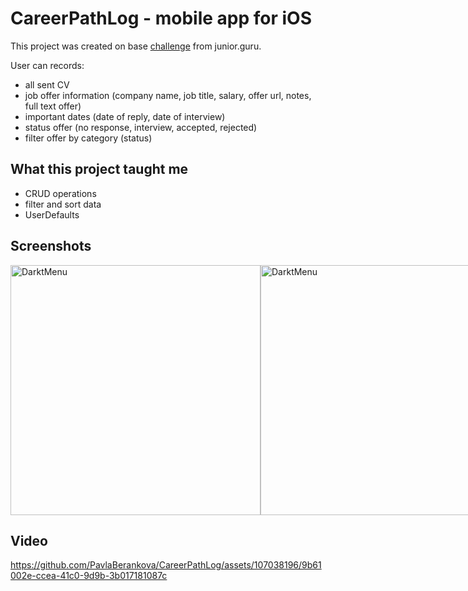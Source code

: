 # CareerPathLog - mobile app for iOS

This project was created on base [challenge](https://github.com/juniorguru/challenge/blob/main/challenges/challenge-1.md) from junior.guru.


User can records:
- all sent CV
- job offer information (company name, job title, salary, offer url, notes, full text offer)
- important dates (date of reply, date of interview)
- status offer (no response, interview, accepted, rejected)
- filter offer by category (status)

## What this project taught me

 - CRUD operations
 - filter and sort data
 - UserDefaults


## Screenshots

<div style="display: flex;">
  <img src="https://github.com/PavlaBerankova/CareerPathLog/assets/107038196/ee24faa8-a039-4030-8bfe-6bc40206a8b7" alt="DarktMenu" width="400" />
  <img src="https://github.com/PavlaBerankova/CareerPathLog/assets/107038196/f209883d-0bc3-419e-8743-4c4c0cd14bed" alt="DarktMenu" width="400" />
  <img src="https://github.com/PavlaBerankova/CareerPathLog/assets/107038196/08040904-e652-45fd-a18f-dc41c81be487" alt="DarktMenu" width="400" />
  <img src="https://github.com/PavlaBerankova/CareerPathLog/assets/107038196/a7f1f528-cfad-47cb-a91b-464cbc16f34a" alt="DarktMenu" width="400" />
  <img src="https://github.com/PavlaBerankova/CareerPathLog/assets/107038196/4be2f1ef-be39-4a6d-b851-6a484d910924" alt="DarktMenu" width="400" />
 
</div>

## Video

https://github.com/PavlaBerankova/CareerPathLog/assets/107038196/9b61002e-ccea-41c0-9d9b-3b017181087c




